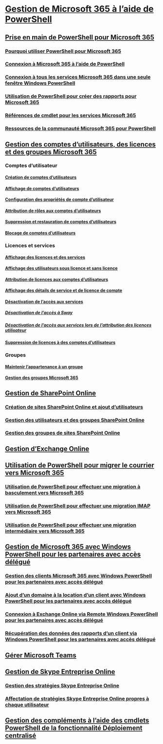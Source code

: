 
# [Gestion de Microsoft 365 à l’aide de PowerShell](manage-office-365-with-office-365-powershell.md)
## [Prise en main de PowerShell pour Microsoft 365](getting-started-with-office-365-powershell.md)
### [Pourquoi utiliser PowerShell pour Microsoft 365](why-you-need-to-use-office-365-powershell.md)
### [Connexion à Microsoft 365 à l’aide de PowerShell](connect-to-office-365-powershell.md)
### [Connexion à tous les services Microsoft 365 dans une seule fenêtre Windows PowerShell](connect-to-all-office-365-services-in-a-single-windows-powershell-window.md)
### [Utilisation de PowerShell pour créer des rapports pour Microsoft 365](use-windows-powershell-to-create-reports-in-office-365.md)
### [Références de cmdlet pour les services Microsoft 365](cmdlet-references-for-office-365-services.md)
### [Ressources de la communauté Microsoft 365 pour PowerShell](office-365-powershell-community-resources.md)

## [Gestion des comptes d’utilisateurs, des licences et des groupes Microsoft 365](manage-user-accounts-and-licenses-with-office-365-powershell.md)

### Comptes d’utilisateur
#### [Création de comptes d’utilisateurs](create-user-accounts-with-office-365-powershell.md)
#### [Affichage de comptes d’utilisateurs](view-user-accounts-with-office-365-powershell.md)
#### [Configuration des propriétés de compte d’utilisateur](configure-user-account-properties-with-office-365-powershell.md)
#### [Attribution de rôles aux comptes d’utilisateurs](assign-roles-to-user-accounts-with-office-365-powershell.md)
#### [Suppression et restauration de comptes d’utilisateurs](delete-and-restore-user-accounts-with-office-365-powershell.md)
#### [Blocage de comptes d’utilisateurs](block-user-accounts-with-office-365-powershell.md)

### Licences et services
#### [Affichage des licences et des services](view-licenses-and-services-with-office-365-powershell.md)
#### [Affichage des utilisateurs sous licence et sans licence](view-licensed-and-unlicensed-users-with-office-365-powershell.md)
#### [Attribution de licences aux comptes d’utilisateurs](assign-licenses-to-user-accounts-with-office-365-powershell.md)
#### [Affichage des détails de service et de licence de compte](view-account-license-and-service-details-with-office-365-powershell.md)
#### [Désactivation de l’accès aux services](disable-access-to-services-with-office-365-powershell.md)
##### [Désactivation de l’accès à Sway](disable-access-to-sway-with-office-365-powershell.md)
##### [Désactivation de l’accès aux services lors de l’attribution des licences utilisateur](disable-access-to-services-while-assigning-user-licenses.md)
#### [Suppression de licences à des comptes d’utilisateurs](remove-licenses-from-user-accounts-with-office-365-powershell.md)

### Groupes
#### [Maintenir l’appartenance à un groupe](maintain-group-membership-with-office-365-powershell.md)
#### [Gestion des groupes Microsoft 365](manage-office-365-groups-with-powershell.md)

## [Gestion de SharePoint Online](manage-sharepoint-online-with-office-365-powershell.md)
### [Création de sites SharePoint Online et ajout d’utilisateurs](create-sharepoint-sites-and-add-users-with-powershell.md)
### [Gestion des utilisateurs et des groupes SharePoint Online](manage-sharepoint-users-and-groups-with-powershell.md)
### [Gestion des groupes de sites SharePoint Online](manage-sharepoint-site-groups-with-powershell.md)
## [Gestion d’Exchange Online](manage-exchange-online-with-office-365-powershell.md)
## [Utilisation de PowerShell pour migrer le courrier vers Microsoft 365](use-powershell-for-email-migration-to-office-365.md)
### [Utilisation de PowerShell pour effectuer une migration à basculement vers Microsoft 365](use-powershell-to-perform-a-cutover-migration-to-office-365.md)
### [Utilisation de PowerShell pour effectuer une migration IMAP vers Microsoft 365](use-powershell-to-perform-an-imap-migration-to-office-365.md)
### [Utilisation de PowerShell pour effectuer une migration intermédiaire vers Microsoft 365](use-powershell-to-perform-a-staged-migration-to-office-365.md)
## [Gestion de Microsoft 365 avec Windows PowerShell pour les partenaires avec accès délégué](manage-office-365-with-windows-powershell-for-delegated-access-permissions-dap-p.md)
### [Gestion des clients Microsoft 365 avec Windows PowerShell pour les partenaires avec accès délégué](manage-office-365-tenants-with-windows-powershell-for-delegated-access-permissio.md)
### [Ajout d’un domaine à la location d’un client avec Windows PowerShell pour les partenaires avec accès délégué](add-a-domain-to-a-client-tenancy-with-windows-powershell-for-delegated-access-pe.md)
### [Connexion à Exchange Online via Remote Windows PowerShell pour les partenaires avec accès délégué](connect-to-exchange-online-tenants-with-remote-windows-powershell-for-delegated.md)
### [Récupération des données des rapports d’un client via Windows PowerShell pour les partenaires avec accès délégué](retrieve-customer-tenant-reporting-data-with-windows-powershell-for-delegated-ac.md)
## [Gérer Microsoft Teams](manage-microsoft-teams-with-office-365-powershell.md)
## [Gestion de Skype Entreprise Online](manage-skype-for-business-online-with-office-365-powershell.md)
### [Gestion des stratégies Skype Entreprise Online](manage-skype-for-business-online-policies-with-office-365-powershell.md)
### [Affectation de stratégies Skype Entreprise Online propres à chaque utilisateur](assign-per-user-skype-for-business-online-policies-with-office-365-powershell.md)
## [Gestion des compléments à l’aide des cmdlets PowerShell de la fonctionnalité Déploiement centralisé](use-the-centralized-deployment-powershell-cmdlets-to-manage-add-ins.md)